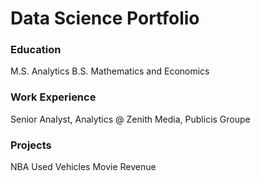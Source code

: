 # Data Science Portfolio

### Education
M.S. Analytics
B.S. Mathematics and Economics

### Work Experience
Senior Analyst, Analytics @ Zenith Media, Publicis Groupe

### Projects
NBA
Used Vehicles
Movie Revenue
